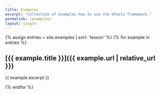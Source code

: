 ```yaml
---
title: Examples
excerpt: "Collection of examples how to use the OTest2 framework."
permalink: /examples/
layout: single
---
```


{% assign entries = site.examples | sort: 'lesson' %}
{% for example in entries %}
## [{{ example.title }}]({{ example.url | relative_url }})

{{ example.excerpt }}

{% endfor %}
